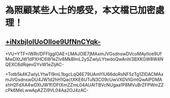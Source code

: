 # 為照顧某些人士的感受，本文檔已加密處理！
## [+iNxbjIoIUoOIIoe9UfNnCYqk-](https://github.com/Jackchows/Cangjie5/issues/200)
+VU+YTF+IWRr/DFFIgglOAE+LMAJOlE7jMAxmJVGsdnswDVcoMAyIIoe9UfMwDXtJW1dPXHC6W1eZlv8MkBlmL2ySZwlyLYtwdoQwAnIti3BXKGW8W4NQEXC6dRqevGYvW1eZljAC-

+Totb5k4KZwlyLYtwTl9mL1bgcLqQ6E79UAmYIU66doRsNF5zTg1ZIDACMAxmJVGsdnswDU4JW1d2hH1QactXKE6UTuN3C09cUwVXDVIGmtQwAlPDMAxhH2FdXA4wDXtJW1f/DFtXmZZmL04AUAtTBVcNUgaa1P8MVuBrZFPWmZZcPk6MeLwwApAZZi9VL04Aa2OJ4zAC-
